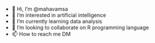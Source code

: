 - 👋 Hi, I’m @mahavamsa
- 👀 I’m interested in artificial intelligence
- 🌱 I’m currently learning data analysis
- 💞️ I’m looking to collaborate on R programming language
- 📫 How to reach me DM

<!---
mahavamsa/mahavamsa is a ✨ special ✨ repository because its `README.md` (this file) appears on your GitHub profile.
You can click the Preview link to take a look at your changes.
--->
